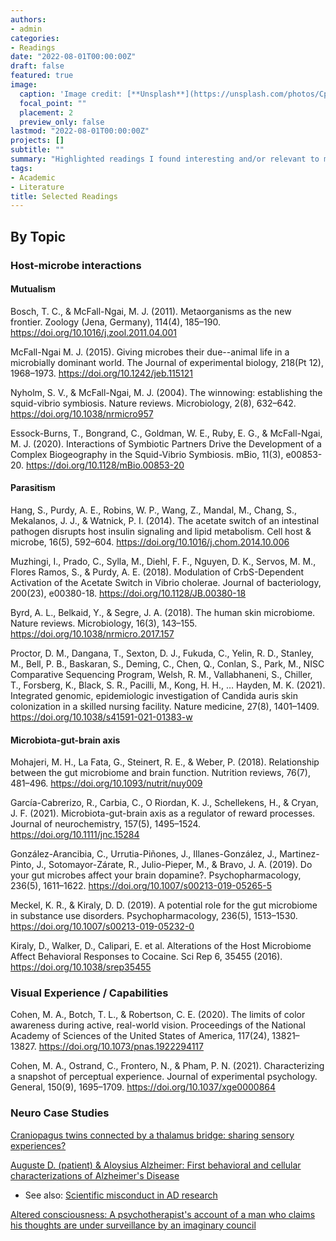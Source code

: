 ```yaml
---
authors:
- admin
categories:
- Readings
date: "2022-08-01T00:00:00Z"
draft: false
featured: true
image:
  caption: 'Image credit: [**Unsplash**](https://unsplash.com/photos/CpkOjOcXdUY)'
  focal_point: ""
  placement: 2
  preview_only: false
lastmod: "2022-08-01T00:00:00Z"
projects: []
subtitle: ""
summary: "Highlighted readings I found interesting and/or relevant to my study"
tags:
- Academic
- Literature
title: Selected Readings
---
```


## By Topic
### Host-microbe interactions
#### Mutualism
Bosch, T. C., & McFall-Ngai, M. J. (2011). Metaorganisms as the new frontier. Zoology (Jena, Germany), 114(4), 185–190. https://doi.org/10.1016/j.zool.2011.04.001

McFall-Ngai M. J. (2015). Giving microbes their due--animal life in a microbially dominant world. The Journal of experimental biology, 218(Pt 12), 1968–1973. https://doi.org/10.1242/jeb.115121

Nyholm, S. V., & McFall-Ngai, M. J. (2004). The winnowing: establishing the squid-vibrio symbiosis. Nature reviews. Microbiology, 2(8), 632–642. https://doi.org/10.1038/nrmicro957

Essock-Burns, T., Bongrand, C., Goldman, W. E., Ruby, E. G., & McFall-Ngai, M. J. (2020). Interactions of Symbiotic Partners Drive the Development of a Complex Biogeography in the Squid-Vibrio Symbiosis. mBio, 11(3), e00853-20. https://doi.org/10.1128/mBio.00853-20

#### Parasitism
Hang, S., Purdy, A. E., Robins, W. P., Wang, Z., Mandal, M., Chang, S., Mekalanos, J. J., & Watnick, P. I. (2014). The acetate switch of an intestinal pathogen disrupts host insulin signaling and lipid metabolism. Cell host & microbe, 16(5), 592–604. https://doi.org/10.1016/j.chom.2014.10.006

Muzhingi, I., Prado, C., Sylla, M., Diehl, F. F., Nguyen, D. K., Servos, M. M., Flores Ramos, S., & Purdy, A. E. (2018). Modulation of CrbS-Dependent Activation of the Acetate Switch in Vibrio cholerae. Journal of bacteriology, 200(23), e00380-18. https://doi.org/10.1128/JB.00380-18

Byrd, A. L., Belkaid, Y., & Segre, J. A. (2018). The human skin microbiome. Nature reviews. Microbiology, 16(3), 143–155. https://doi.org/10.1038/nrmicro.2017.157

Proctor, D. M., Dangana, T., Sexton, D. J., Fukuda, C., Yelin, R. D., Stanley, M., Bell, P. B., Baskaran, S., Deming, C., Chen, Q., Conlan, S., Park, M., NISC Comparative Sequencing Program, Welsh, R. M., Vallabhaneni, S., Chiller, T., Forsberg, K., Black, S. R., Pacilli, M., Kong, H. H., … Hayden, M. K. (2021). Integrated genomic, epidemiologic investigation of Candida auris skin colonization in a skilled nursing facility. Nature medicine, 27(8), 1401–1409. https://doi.org/10.1038/s41591-021-01383-w

#### Microbiota-gut-brain axis 
Mohajeri, M. H., La Fata, G., Steinert, R. E., & Weber, P. (2018). Relationship between the gut microbiome and brain function. Nutrition reviews, 76(7), 481–496. https://doi.org/10.1093/nutrit/nuy009

García-Cabrerizo, R., Carbia, C., O Riordan, K. J., Schellekens, H., & Cryan, J. F. (2021). Microbiota-gut-brain axis as a regulator of reward processes. Journal of neurochemistry, 157(5), 1495–1524. https://doi.org/10.1111/jnc.15284

González-Arancibia, C., Urrutia-Piñones, J., Illanes-González, J., Martinez-Pinto, J., Sotomayor-Zárate, R., Julio-Pieper, M., & Bravo, J. A. (2019). Do your gut microbes affect your brain dopamine?. Psychopharmacology, 236(5), 1611–1622. https://doi.org/10.1007/s00213-019-05265-5

Meckel, K. R., & Kiraly, D. D. (2019). A potential role for the gut microbiome in substance use disorders. Psychopharmacology, 236(5), 1513–1530. https://doi.org/10.1007/s00213-019-05232-0

Kiraly, D., Walker, D., Calipari, E. et al. Alterations of the Host Microbiome Affect Behavioral Responses to Cocaine. Sci Rep 6, 35455 (2016). https://doi.org/10.1038/srep35455

### Visual Experience / Capabilities
Cohen, M. A., Botch, T. L., & Robertson, C. E. (2020). The limits of color awareness during active, real-world vision. Proceedings of the National Academy of Sciences of the United States of America, 117(24), 13821–13827. https://doi.org/10.1073/pnas.1922294117

Cohen, M. A., Ostrand, C., Frontero, N., & Pham, P. N. (2021). Characterizing a snapshot of perceptual experience. Journal of experimental psychology. General, 150(9), 1695–1709. https://doi.org/10.1037/xge0000864

### Neuro Case Studies
[Craniopagus twins connected by a thalamus bridge: sharing sensory experiences?](https://www.nytimes.com/2011/05/29/magazine/could-conjoined-twins-share-a-mind.html)

[Auguste D. (patient) & Aloysius Alzheimer: First behavioral and cellular characterizations of Alzheimer's Disease](https://alzheimer.neurology.ucla.edu/pubs/alzheimerLancet.pdf) 
- See also: [Scientific misconduct in AD research](https://www.science.org/content/article/potential-fabrication-research-images-threatens-key-theory-alzheimers-disease#sidebar)

[Altered consciousness: A psychotherapist's account of a man who claims his thoughts are under surveillance by an imaginary council](https://pcsp.libraries.rutgers.edu/index.php/pcsp/article/view/2072/3479)



